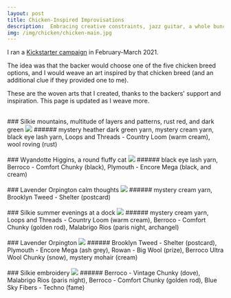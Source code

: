 ```yaml
---
layout: post
title: Chicken-Inspired Improvisations
description:  Embracing creative constraints, jazz guitar, a whole bunch of yarn, and beautiful chickens to kick the pandemic blues. 
img: /img/chicken/chicken-main.jpg
---
```


I ran a [Kickstarter campaign](https://www.kickstarter.com/projects/jeenalee/chicken-inspired-improvised-woven-art?ref=5g4ufo&token=d77bf698) in February-March 2021.

The idea was that the backer would choose one of the five chicken breed options, and I would weave an art inspired by that chicken breed (and an additional clue if they provided one to me).

These are the woven arts that I created, thanks to the backers' support and inspiration. This page is updated as I weave more.

<br/>
### Silkie
mountains, multitude of layers and patterns, rust red, and dark green

<img class="single" src="/img/chicken/chicken-1.jpg"/>
###### mystery heather dark green yarn, mystery cream yarn, black eye lash yarn, Loops and Threads - Country Loom (warm cream), wool roving (rust)

<br/>
<br/>
### Wyandotte
Higgins, a round fluffy cat

<img class="single" src="/img/chicken/chicken-2.jpg"/>
###### black eye lash yarn, Berroco - Comfort Chunky (black), Plymouth - Encore Mega (black, and cream)

<br/>
<br/>
### Lavender Orpington
calm thoughts

<img class="single" src="/img/chicken/chicken-3.jpg"/>
###### mystery cream yarn, Brooklyn Tweed - Shelter (postcard)


<br/>
<br/>
### Silkie
summer evenings at a dock

<img class="single" src="/img/chicken/chicken-4.jpg"/>
###### mystery cream yarn, Loops and Threads - Country Loom (warm cream), Berroco - Comfort Chunky (golden rod), Malabrigo Rios (paris night, archangel)

<br/>
<br/>
### Lavender Orpington

<img class="single" src="/img/chicken/chicken-5.jpg"/>
###### Brooklyn Tweed - Shelter (postcard), Plymouth - Encore Mega (ash grey), Rowan - Big Wool (prize), Berroco Ultra Wool Chunky (snow), mystery mohair (cream)


<br/>
<br/>
### Silkie
embroidery 

<img class="single" src="/img/chicken/chicken-6.jpg"/>
###### Berroco - Vintage Chunky (dove), Malabrigo Rios (paris night), Berroco - Comfort Chunky (golden rod), Blue Sky Fibers - Techno (fame)
